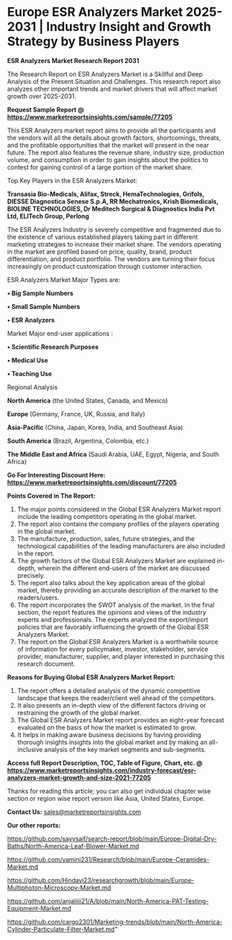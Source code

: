  # Europe ESR Analyzers Market 2025-2031 | Industry Insight and Growth Strategy by Business Players

<strong>ESR Analyzers Market Research Report 2031</strong>

The Research Report on ESR Analyzers Market is a Skillful and Deep Analysis of the Present Situation and Challenges. This research report also analyzes other important trends and market drivers that will affect market growth over 2025-2031.

<strong>Request Sample Report @ <a href=https://www.marketreportsinsights.com/sample/77205>https://www.marketreportsinsights.com/sample/77205</a></strong>

This ESR Analyzers market report aims to provide all the participants and the vendors will all the details about growth factors, shortcomings, threats, and the profitable opportunities that the market will present in the near future. The report also features the revenue share, industry size, production volume, and consumption in order to gain insights about the politics to contest for gaining control of a large portion of the market share.

Top Key Players in the ESR Analyzers Market:

<strong>Transasia Bio-Medicals, Alifax, Streck, HemaTechnologies, Grifols, DIESSE Diagnostica Senese S.p.A, RR Mechatronics, Krish Biomedicals, BIOLINE TECHNOLOGIES, Dr Meditech Surgical & Diagnostics India Pvt Ltd, ELITech Group, Perlong</strong>

The ESR Analyzers Industry is severely competitive and fragmented due to the existence of various established players taking part in different marketing strategies to increase their market share. The vendors operating in the market are profiled based on price, quality, brand, product differentiation, and product portfolio. The vendors are turning their focus increasingly on product customization through customer interaction.

ESR Analyzers Market Major Types are:

<strong>• Big Sample Numbers

• Small Sample Numbers

• ESR Analyzers</strong>

Market Major end-user applications :

<strong>• Scientific Research Purposes

• Medical Use

• Teaching Use</strong>

Regional Analysis

</u><strong><b>North America</b></strong> (the United States, Canada, and Mexico)

<strong><b>Europe </b></strong>(Germany, France, UK, Russia, and Italy)

<strong><b>Asia-Pacific</b></strong> (China, Japan, Korea, India, and Southeast Asia)

<strong><b>South America</b></strong> (Brazil, Argentina, Colombia, etc.)

<strong><b>The Middle East and Africa</b></strong> (Saudi Arabia, UAE, Egypt, Nigeria, and South Africa)

<strong>Go For Interesting Discount Here: <a href=https://www.marketreportsinsights.com/discount/77205>https://www.marketreportsinsights.com/discount/77205</a></strong>

<strong>Points Covered in The Report:</strong>
<ol>
  <li>The major points considered in the Global ESR Analyzers Market report include the leading competitors operating in the global market.</li>
  <li>The report also contains the company profiles of the players operating in the global market.</li>
  <li>The manufacture, production, sales, future strategies, and the technological capabilities of the leading manufacturers are also included in the report.</li>
  <li>The growth factors of the Global ESR Analyzers Market are explained in-depth, wherein the different end-users of the market are discussed precisely.</li>
  <li>The report also talks about the key application areas of the global market, thereby providing an accurate description of the market to the readers/users.</li>
  <li>The report incorporates the SWOT analysis of the market. In the final section, the report features the opinions and views of the industry experts and professionals. The experts analyzed the export/import policies that are favorably influencing the growth of the Global ESR Analyzers Market.</li>
  <li>The report on the Global ESR Analyzers Market is a worthwhile source of information for every policymaker, investor, stakeholder, service provider, manufacturer, supplier, and player interested in purchasing this research document.</li>
</ol>
<strong>Reasons for Buying Global ESR Analyzers Market Report:</strong>

<ol>
  <li>The report offers a detailed analysis of the dynamic competitive landscape that keeps the reader/client well ahead of the competitors.</li>
  <li>It also presents an in-depth view of the different factors driving or restraining the growth of the global market.</li>
  <li>The Global ESR Analyzers Market report provides an eight-year forecast evaluated on the basis of how the market is estimated to grow.</li>
  <li>It helps in making aware business decisions by having providing thorough insights insights into the global market and by making an all-inclusive analysis of the key market segments and sub-segments.</li>
</ol>
<strong>Access full Report Description, TOC, Table of Figure, Chart, etc. @ <a href=https://www.marketreportsinsights.com/industry-forecast/esr-analyzers-market-growth-and-size-2021-77205>https://www.marketreportsinsights.com/industry-forecast/esr-analyzers-market-growth-and-size-2021-77205</a></strong>


Thanks for reading this article; you can also get individual chapter wise section or region wise report version like Asia, United States, Europe.

<strong>Contact Us:</strong>
sales@marketreportsinsights.com

<strong>Our other reports:</strong>

<a href=https://github.com/sayysaif/search-report/blob/main/Europe-Digital-Dry-Baths/North-America-Leaf-Blower-Market.md>https://github.com/sayysaif/search-report/blob/main/Europe-Digital-Dry-Baths/North-America-Leaf-Blower-Market.md</a>

<a href=https://github.com/yamini231/Research/blob/main/Europe-Ceramides-Market.md>https://github.com/yamini231/Research/blob/main/Europe-Ceramides-Market.md</a>

<a href=https://github.com/Hindavi23/researchgrowth/blob/main/Europe-Multiphoton-Microscopy-Market.md>https://github.com/Hindavi23/researchgrowth/blob/main/Europe-Multiphoton-Microscopy-Market.md</a>

<a href=https://github.com/anjaliiii21/A/blob/main/North-America-PAT-Testing-Equipment-Market.md>https://github.com/anjaliiii21/A/blob/main/North-America-PAT-Testing-Equipment-Market.md</a>

<a href=https://github.com/cargo2301/Marketing-trends/blob/main/North-America-Cylinder-Particulate-Filter-Market.md>https://github.com/cargo2301/Marketing-trends/blob/main/North-America-Cylinder-Particulate-Filter-Market.md</a>"
